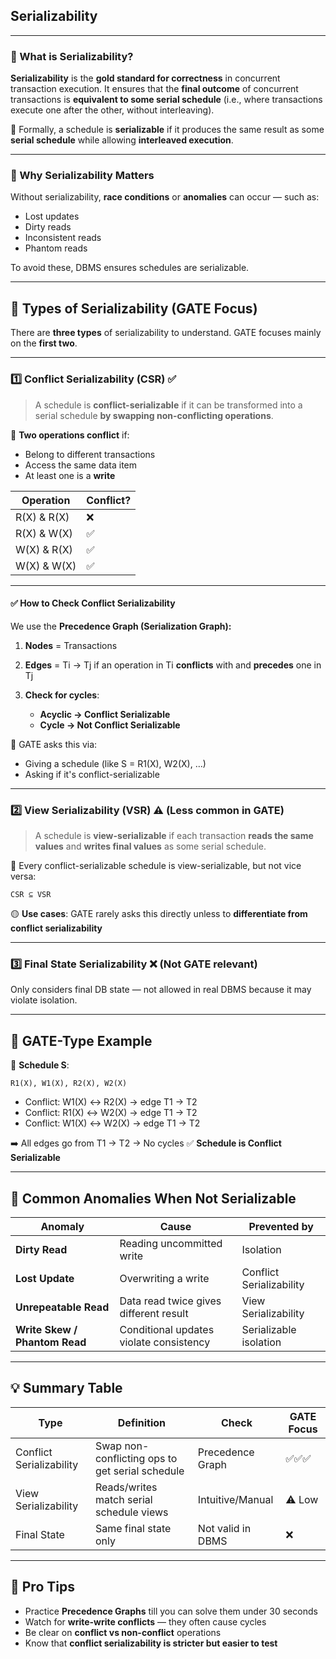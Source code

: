 
##  **Serializability**

---

### 🔹 What is Serializability?

**Serializability** is the **gold standard for correctness** in concurrent transaction execution. It ensures that the **final outcome** of concurrent transactions is **equivalent to some serial schedule** (i.e., where transactions execute one after the other, without interleaving).

🧾 Formally, a schedule is **serializable** if it produces the same result as some **serial schedule** while allowing **interleaved execution**.

---

### 🔄 Why Serializability Matters

Without serializability, **race conditions** or **anomalies** can occur — such as:

* Lost updates
* Dirty reads
* Inconsistent reads
* Phantom reads

To avoid these, DBMS ensures schedules are serializable.

---

## 🧮 Types of Serializability (GATE Focus)

There are **three types** of serializability to understand. GATE focuses mainly on the **first two**.

---

### 1️⃣ **Conflict Serializability (CSR)** ✅

> A schedule is **conflict-serializable** if it can be transformed into a serial schedule **by swapping non-conflicting operations**.

🔑 **Two operations conflict** if:

* Belong to different transactions
* Access the same data item
* At least one is a **write**

| Operation   | Conflict? |
| ----------- | --------- |
| R(X) & R(X) | ❌         |
| R(X) & W(X) | ✅         |
| W(X) & R(X) | ✅         |
| W(X) & W(X) | ✅         |

---

#### ✅ How to Check Conflict Serializability

We use the **Precedence Graph (Serialization Graph):**

1. **Nodes** = Transactions
2. **Edges** = Ti → Tj if an operation in Ti **conflicts** with and **precedes** one in Tj
3. **Check for cycles**:

   * **Acyclic → Conflict Serializable**
   * **Cycle → Not Conflict Serializable**

📘 GATE asks this via:

* Giving a schedule (like S = R1(X), W2(X), …)
* Asking if it's conflict-serializable

---

### 2️⃣ **View Serializability (VSR)** ⚠️ (Less common in GATE)

> A schedule is **view-serializable** if each transaction **reads the same values** and **writes final values** as some serial schedule.

📌 Every conflict-serializable schedule is view-serializable, but not vice versa:

```
CSR ⊆ VSR
```

🟡 **Use cases**: GATE rarely asks this directly unless to **differentiate from conflict serializability**

---

### 3️⃣ **Final State Serializability** ❌ (Not GATE relevant)

Only considers final DB state — not allowed in real DBMS because it may violate isolation.

---

## 🧪 GATE-Type Example

🔢 **Schedule S**:

```
R1(X), W1(X), R2(X), W2(X)
```

* Conflict: W1(X) ↔ R2(X) → edge T1 → T2
* Conflict: R1(X) ↔ W2(X) → edge T1 → T2
* Conflict: W1(X) ↔ W2(X) → edge T1 → T2

➡️ All edges go from T1 → T2 → No cycles
✅ **Schedule is Conflict Serializable**

---

## 🧠 Common Anomalies When Not Serializable

| Anomaly                       | Cause                                   | Prevented by             |
| ----------------------------- | --------------------------------------- | ------------------------ |
| **Dirty Read**                | Reading uncommitted write               | Isolation                |
| **Lost Update**               | Overwriting a write                     | Conflict Serializability |
| **Unrepeatable Read**         | Data read twice gives different result  | View Serializability     |
| **Write Skew / Phantom Read** | Conditional updates violate consistency | Serializable isolation   |

---

## 💡 Summary Table

| Type                     | Definition                                      | Check             | GATE Focus |
| ------------------------ | ----------------------------------------------- | ----------------- | ---------- |
| Conflict Serializability | Swap non-conflicting ops to get serial schedule | Precedence Graph  | ✅✅✅        |
| View Serializability     | Reads/writes match serial schedule views        | Intuitive/Manual  | ⚠️ Low     |
| Final State              | Same final state only                           | Not valid in DBMS | ❌          |

---

## 🧨 Pro Tips

* Practice **Precedence Graphs** till you can solve them under 30 seconds
* Watch for **write-write conflicts** — they often cause cycles
* Be clear on **conflict vs non-conflict** operations
* Know that **conflict serializability is stricter but easier to test**


